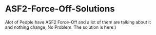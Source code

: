 # ASF2-Force-Off-Solutions
Alot of People have ASF2 Force-Off and a lot of them are talking about it and nothing change, No Problem. The solution is here:)
